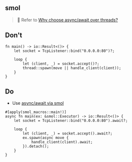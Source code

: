 ## smol

> 🤔 Refer to [Why choose async/await over threads?](https://notgull.net/why-not-threads/)

## Don't

```rust,editable
fn main() -> io::Result<()> {
    let socket = TcpListener::bind("0.0.0.0:80")?;

    loop {
        let (client, _) = socket.accept()?;
        thread::spawn(move || handle_client(client));
    }
}
```

## Do

- Use [async/await via smol](https://notgull.net/why-not-threads/)

```rust,editable
#[apply(smol_macros::main!)]
async fn main(ex: &smol::Executor) -> io::Result<()> {
    let socket = TcpListener::bind("0.0.0.0:80").await?;

    loop {
        let (client, _) = socket.accept().await?;
        ex.spawn(async move {
            handle_client(client).await;
        }).detach();
    }
}
```
